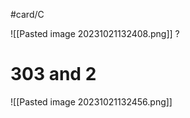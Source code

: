#card/C

![[Pasted image 20231021132408.png]]
?
# 303 and 2
![[Pasted image 20231021132456.png]] <!--SR:!2023-11-10,14,290-->

